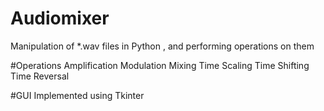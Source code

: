 Audiomixer
==========

Manipulation of  *.wav files in Python , and performing operations on them

#Operations
Amplification
Modulation
Mixing
Time Scaling
Time Shifting
Time Reversal

#GUI
Implemented using Tkinter





